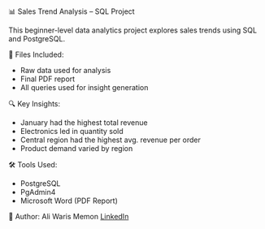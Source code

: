 📊 Sales Trend Analysis – SQL Project

This beginner-level data analytics project explores sales trends using SQL and PostgreSQL.

📁 Files Included:
-  Raw data used for analysis
-  Final PDF report
-  All queries used for insight generation

🔍 Key Insights:
- January had the highest total revenue
- Electronics led in quantity sold
- Central region had the highest avg. revenue per order
- Product demand varied by region

🛠 Tools Used:
- PostgreSQL
- PgAdmin4
- Microsoft Word (PDF Report)

🔗 Author:
Ali Waris Memon
[LinkedIn](https://www.linkedin.com/in/ali-waris-memon-501b06224)
